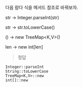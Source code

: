 다음 람다 식을 메서드 참조로 바꿔보자.

str -> Integer.parseInt(str)

str -> str.toLowerCase()

() -> new TreeMap<K,V>()

len -> new int[len]


> 정답
```
Integer::parseInt
String::toLowerCase
TreeMap<K,V>::new
int[]::new
```